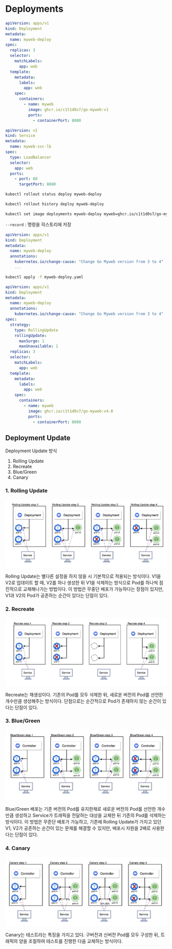 # Deployments

``` yaml
apiVersion: apps/v1
kind: Deployment
metadata:
  name: myweb-deploy
spec:
  replicas: 3
  selector:
    matchLabels:
      app: web
  template:
    metadata:
      labels:
        app: web
    spec:
      containers:
        - name: myweb
          image: ghcr.io/c1t1d0s7/go-myweb:v1
          ports:
            - containerPort: 8080
```

``` yaml
apiVersion: v1
kind: Service
metadata:
  name: myweb-svc-lb
spec:
  type: LoadBalancer
  selector:
    app: web
  ports:
    - port: 80
      targetPort: 8080
```

``` bash
kubectl rollout status deploy myweb-deploy
```

``` bash
kubectl rollout history deploy myweb-deploy
```

``` bash
kubectl set image deployments myweb-deploy myweb=ghcr.io/c1t1d0s7/go-myweb:v2.0 --record
```

`--record` : 명령을 히스토리에 저장

``` yaml
apiVersion: apps/v1
kind: Deployment
metadata:
  name: myweb-deploy
  annotations:
    kubernetes.io/change-cause: "Change Go Myweb version from 3 to 4"
    ...
```

``` bash
kubectl apply -f myweb-deploy.yaml
```

``` yaml
apiVersion: apps/v1
kind: Deployment
metadata:
  name: myweb-deploy
  annotations:
    kubernetes.io/change-cause: "Change Go Myweb version from 3 to 4"
spec:
  strategy:
    type: RollingUpdate
    rollingUpdate:
      maxSurge: 1
      maxUnavailable: 1
  replicas: 3
  selector:
    matchLabels:
      app: web
  template:
    metadata:
      labels:
        app: web
    spec:
      containers:
        - name: myweb
          image: ghcr.io/c1t1d0s7/go-myweb:v4.0
          ports:
            - containerPort: 8080
```

## Deployment Update
Deployment Update 방식

1. Rolling Update
2. Recreate
3. Blue/Green
4. Canary

### 1. Rolling Update

![Rolling_Update](./img/12_1.png)

Rolling Update는 별다른 설정을 하지 않을 시 기본적으로 적용되는 방식이다.
V1을 V2로 업데이트 할 때, V2를 하나 생성한 뒤 V1을 삭제하는 방식으로 Pod를 하나씩 점진적으로 교체해나가는 방법이다.
이 방법은 무중단 배포가 가능하다는 장점이 있지만, V1과 V2의 Pod가 공존하는 순간이 있다는 단점이 있다.

### 2. Recreate

![Recreate](./img/12_2.png)

Recreate는 재생성이다.
기존의 Pod를 모두 삭제한 뒤, 새로운 버전의 Pod를 선언한 개수만큼 생성해주는 방식이다.
단점으로는 순간적으로 Pod가 존재하지 않는 순간이 있다는 단점이 있다.

### 3. Blue/Green

![Blue/Green](./img/12_3.png)

Blue/Green 배포는 기존 버전의 Pod를 유지한채로 새로운 버전의 Pod를 선언한 개수만큼 생성하고 Service가 트래픽을 전달하는 대상을 교체한 뒤 기존의 Pod를 삭제하는 방식이다.
이 방법은 무준단 배포가 가능하고, 기존에 Rolling Update가 가지고 있던 V1, V2가 공존하는 순간이 있는 문제를 해결할 수 있지만, 배포시 자원을 2배로 사용한다는 단점이 있다.

### 4. Canary

![Canary](./img/12_4.png)

Canary는 테스트라는 특징을 가지고 있다.
구버전과 신버전 Pod를 모두 구성한 뒤, 트래픽의 양을 조절하여 테스트를 진행한 다음 교체하는 방식이다.